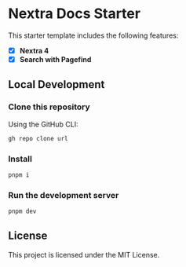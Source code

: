 # Nextra Docs Starter 

This starter template includes the following features:

- [x] **Nextra 4**
- [x] **Search with Pagefind**

## Local Development

### Clone this repository

Using the GitHub CLI:
```bash
gh repo clone url
```

### Install
```bash
pnpm i
```

### Run the development server
```bash
pnpm dev
```

## License

This project is licensed under the MIT License.
